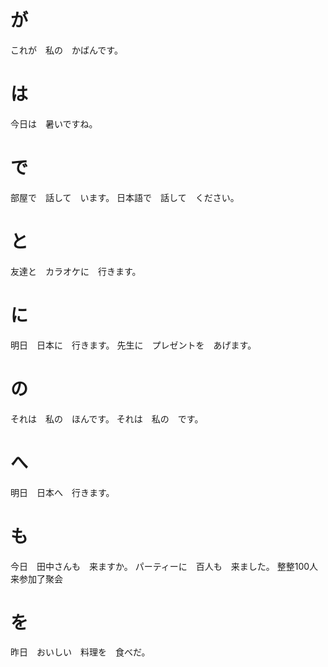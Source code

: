# が

これが　私の　かばんです。

# は

今日は　暑いですね。

# で

部屋で　話して　います。
日本語で　話して　ください。

# と

友達と　カラオケに　行きます。

# に

明日　日本に　行きます。
先生に　プレゼントを　あげます。

# の

それは　私の　ほんです。
それは　私の　です。

# へ

明日　日本へ　行きます。

# も

今日　田中さんも　来ますか。
パーティーに　百人も　来ました。 整整100人来参加了聚会

# を

昨日　おいしい　料理を　食べだ。
